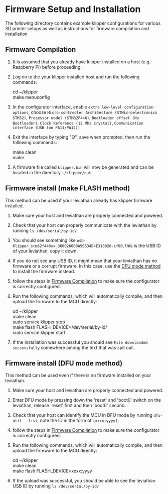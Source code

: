# Firmware Setup and Installation
The following directory contains example klipper configurations for various 3D printer setups as well as instructions for firmware compilation and installation

## Firmware Compilation
1. It is assumed that you already have klipper installed on a host (e.g. Raspberry Pi) before proceeding.  
1. Log on to the your klipper installed host and run the following commands: 

    cd ~/klipper  
    make menuconfig  
    
1. In the configurator interface, enable `extra low-level configuration options`, choose `Micro-controoler Architecture (STMicroelectronics STM32)`, 
`Processor model (STM32F446)`, `Bootloader offset (No Bootloader)`, `Clock Reference (12 Mhz crystal)`, `Communication interface (USB (on PA11/PA12))`  

1. Exit the interface by typing "Q", save when prompted, then run the following commands:

    make clean  
    make  
    
1. A firmware file called `klipper.bin` will now be generated and can be located in the directory `~/klipper/out`.

## Firmware install (make FLASH method)
This method can be used if your leviathan already has klipper firmware installed.  

1. Make sure your host and leviathan are properly connected and powered.
1. Check that your host can properly communicate with the leviathan by running `ls /dev/serial/by-id/`
1. You should see something like `usb-Klipper_stm32f446xx_360026000A50534E4E313020-if00`, this is the USB ID of your leviathan, copy it down.
1. If you do not see any USB ID, it might mean that your leviathan has no firmware or a corrupt firmware. In this case, use the [DFU mode method](#firmware-install-dfu-mode-method) to install the firmware instead. 
1. follow the steps in [Firmware Compilation](#firmware-compilation) to make sure the configurator is correctly configured. 
1. Run the following commands, which will automatically compile, and then upload the firmware to the MCU directly:

    cd ~/klipper  
    make clean  
    sudo service klipper stop  
    make flash FLASH_DEVICE=/dev/serial/by-id/<your USB ID>  
    sudo service klipper start  
    
1. If the installation was successful you should see `File downloaded successfully` somewhere among the text that was spit out.

## Firmware install (DFU mode method)
This method can be used even if there is no firmware installed on your leviathan.  

1. Make sure your host and leviathan are properly connected and powered.
1. Enter DFU mode by pressing down the 'reset' and 'boot0' switch on the leviathan, release 'reset' first and then 'boot0' second.
1. Check that your host can identify the MCU in DFU mode by running `dfu-util --list`, note the ID in the form of `[xxxx:yyyy]`.
1. follow the steps in [Firmware Compilation](#firmware-compilation) to make sure the configurator is correctly configured. 
1. Run the following commands, which will automatically compile, and then upload the firmware to the MCU directly:

    cd ~/klipper  
    make clean  
    make flash FLASH_DEVICE=xxxx:yyyy
    
1. If the upload was successful, you should be able to see the leviathan USB ID by running `ls /dev/serial/by-id/`  
    